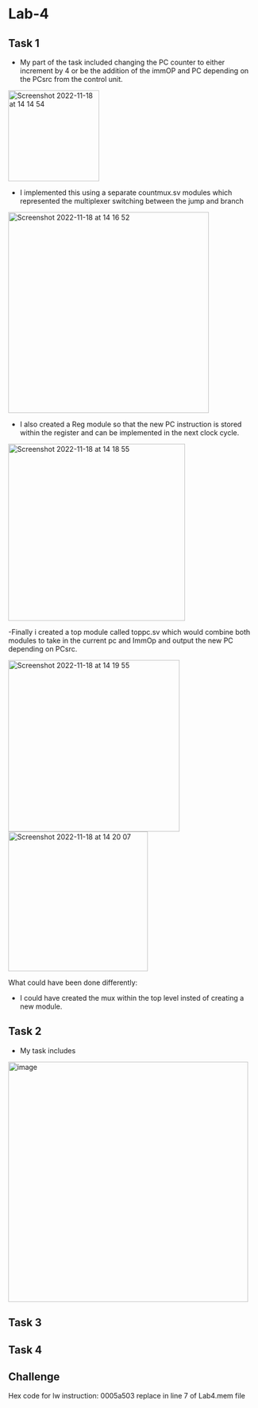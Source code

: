 # Lab-4 #

## Task 1 ##
- My part of the task included changing the PC counter to either increment by 4 or be the addition of the immOP and PC depending on the PCsrc from the control unit.

<img width="183" alt="Screenshot 2022-11-18 at 14 14 54" src="https://user-images.githubusercontent.com/115703122/202724692-5ec34e20-0deb-4f49-b339-d776053a95d1.png">

- I implemented this using a separate countmux.sv modules which represented the multiplexer switching between the jump and branch 

<img width="404" alt="Screenshot 2022-11-18 at 14 16 52" src="https://user-images.githubusercontent.com/115703122/202725124-5b1a6931-cb4d-41c4-ae95-71b827388c60.png">

- I also created a Reg module so that the new PC instruction is stored within the register and can be implemented in the next clock cycle. 

<img width="356" alt="Screenshot 2022-11-18 at 14 18 55" src="https://user-images.githubusercontent.com/115703122/202725619-91bbf6bd-3da0-42fd-a07f-8672386e3217.png">

-Finally i created a top module called toppc.sv which would combine both modules to take in the current pc and ImmOp and output the new PC depending on PCsrc.

<img width="345" alt="Screenshot 2022-11-18 at 14 19 55" src="https://user-images.githubusercontent.com/115703122/202725825-0e48c253-7150-44a9-b6e8-913eeab03f1f.png">

<img width="281" alt="Screenshot 2022-11-18 at 14 20 07" src="https://user-images.githubusercontent.com/115703122/202725867-8e97cd96-9412-4e2c-a99a-1f9e722216bd.png">

What could have been done differently:
- I could have created the mux within the top level insted of creating a new module.

## Task 2 ##
- My task includes 

<img width="483" alt="image" src="https://user-images.githubusercontent.com/69693952/203307667-b80a3274-2c20-43a5-8693-e9df571463fb.png">


## Task 3 



## Task 4 ##


## Challenge ## 
Hex code for lw instruction: 0005a503
replace in line 7 of Lab4.mem file


